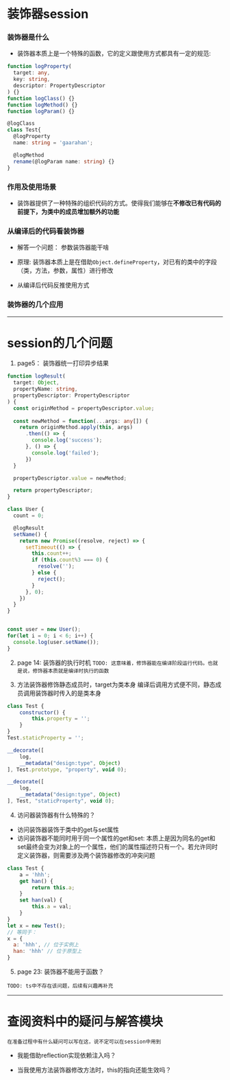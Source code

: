 # 装饰器session

### 装饰器是什么

- 装饰器本质上是一个特殊的函数，它的定义跟使用方式都具有一定的规范: 
```typescript
function logProperty(
  target: any,
  key: string,
  descriptor: PropertyDescriptor
) {}
function logClass() {}
function logMethod() {}
function logParam() {}

@logClass
class Test{
  @logProperty
  name: string = 'gaarahan';

  @logMethod
  rename(@logParam name: string) {}
}
```

### 作用及使用场景

- 装饰器提供了一种特殊的组织代码的方式。使得我们能够在**不修改已有代码的前提下，为类中的成员增加额外的功能**

### 从编译后的代码看装饰器

- 解答一个问题： 参数装饰器能干啥

- 原理: 装饰器本质上是在借助`Object.defineProperty`，对已有的类中的字段（类，方法，参数，属性）进行修改

- 从编译后代码反推使用方式


### 装饰器的几个应用


------------------

# session的几个问题

1. page5： 装饰器统一打印异步结果
```typescript
function logResult(
  target: Object,
  propertyName: string,
  propertyDescriptor: PropertyDescriptor
) {
  const originMethod = propertyDescriptor.value;
  
  const newMethod = function(...args: any[]) {
    return originMethod.apply(this, args) 
      .then(() => {
        console.log('success');
      }, () => {
        console.log('failed');
      })
  }

  propertyDescriptor.value = newMethod;

  return propertyDescriptor;
}

class User {
  count = 0;

  @logResult
  setName() {
    return new Promise((resolve, reject) => {
      setTimeout(() => {
        this.count++;
        if (this.count%3 === 0) {
          resolve('');
        } else {
          reject();
        }
      }, 0);
    })
  }
}


const user = new User();
for(let i = 0; i < 6; i++) {
  console.log(user.setName());
}
```

2. page 14: 装饰器的执行时机
`TODO: 这意味着，修饰器能在编译阶段运行代码。也就是说，修饰器本质就是编译时执行的函数`

3. 方法装饰器修饰静态成员时，target为类本身
编译后调用方式便不同，静态成员调用装饰器时传入的是类本身

```javascript
class Test {
    constructor() {
        this.property = '';
    }
}
Test.staticProperty = '';

__decorate([
    log,
    __metadata("design:type", Object)
], Test.prototype, "property", void 0);

__decorate([
    log,
    __metadata("design:type", Object)
], Test, "staticProperty", void 0);
```

4. 访问器装饰器有什么特殊的？

- 访问装饰器装饰于类中的get与set属性
- 访问装饰器不能同时用于同一个属性的get和set: 
本质上是因为同名的get和set最终会变为对象上的一个属性，他们的属性描述符只有一个。若允许同时定义装饰器，则需要涉及两个装饰器修改的冲突问题
```javascript
class Test {
    a = 'hhh';
    get han() {
        return this.a;
    }
    set han(val) {
        this.a = val;
    }
}
let x = new Test();
// 等同于：
x = {
  a: 'hhh', // 位于实例上
  han: 'hhh' // 位于原型上
}
```

5. page 23: 装饰器不能用于函数？

`TODO: ts中不存在该问题，后续有兴趣再补充`

------------------

# 查阅资料中的疑问与解答模块

`在准备过程中有什么疑问可以写在这，说不定可以在session中用到`

- 我能借助reflection实现依赖注入吗？

- 当我使用方法装饰器修改方法时，this的指向还能生效吗？
